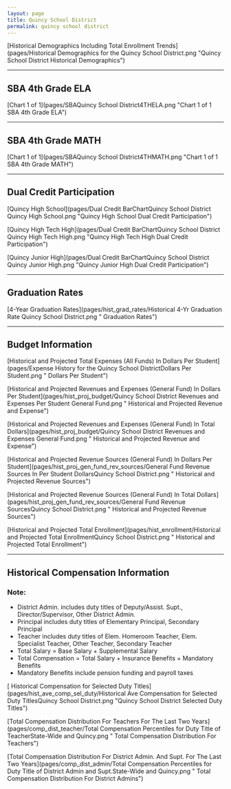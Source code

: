 ```yaml
---
layout: page
title: Quincy School District
permalink: quincy school district
---
```



[Historical Demographics Including Total Enrollment Trends](pages/Historical Demographics for the Quincy School District.png "Quincy School District Historical Demographics")

___

## SBA 4th Grade ELA

[Chart 1 of 1](pages/SBAQuincy School District4THELA.png "Chart 1 of 1 SBA 4th Grade ELA")


___

## SBA 4th Grade MATH

[Chart 1 of 1](pages/SBAQuincy School District4THMATH.png "Chart 1 of 1 SBA 4th Grade MATH")


___

## Dual Credit Participation

[Quincy High School](pages/Dual Credit BarChartQuincy School District Quincy High School.png "Quincy High School Dual Credit Participation")

[Quincy High Tech High](pages/Dual Credit BarChartQuincy School District Quincy High Tech High.png "Quincy High Tech High Dual Credit Participation")

[Quincy Junior High](pages/Dual Credit BarChartQuincy School District Quincy Junior High.png "Quincy Junior High Dual Credit Participation")


___

## Graduation Rates

[4-Year Graduation Rates](pages/hist_grad_rates/Historical 4-Yr Graduation Rate Quincy School District.png " Graduation Rates")


___

## Budget Information

[Historical and Projected Total Expenses (All Funds) In Dollars Per Student](pages/Expense History for the Quincy School DistrictDollars Per Student.png " Dollars Per Student")

[Historical and Projected Revenues and Expenses (General Fund) In Dollars Per Student](pages/hist_proj_budget/Quincy School District Revenues and Expenses Per Student General Fund.png " Historical and Projected Revenue and Expense")

[Historical and Projected Revenues and Expenses (General Fund) In Total Dollars](pages/hist_proj_budget/Quincy School District Revenues and Expenses General Fund.png " Historical and Projected Revenue and Expense")

[Historical and Projected Revenue Sources (General Fund) In Dollars Per Student](pages/hist_proj_gen_fund_rev_sources/General Fund Revenue Sources In Per Student DollarsQuincy School District.png " Historical and Projected Revenue Sources")

[Historical and Projected Revenue Sources (General Fund) In Total Dollars](pages/hist_proj_gen_fund_rev_sources/General Fund Revenue SourcesQuincy School District.png " Historical and Projected Revenue Sources")

[Historical and Projected Total Enrollment](pages/hist_enrollment/Historical and Projected Total EnrollmentQuincy School District.png " Historical and Projected Total Enrollment")


___

## Historical Compensation Information
### Note:
- District Admin. includes duty titles of Deputy/Assist. Supt., Director/Supervisor, Other District Admin.
- Principal includes duty titles of Elementary Principal, Secondary Principal
- Teacher includes duty titles of Elem. Homeroom Teacher, Elem. Specialist Teacher, Other Teacher, Secondary Teacher
- Total Salary = Base Salary + Supplemental Salary
- Total Compensation = Total Salary + Insurance Benefits + Mandatory Benefits
- Mandatory Benefits include pension funding and payroll taxes

[ Historical Compensation for Selected Duty Titles](pages/hist_ave_comp_sel_duty/Historical Ave Compensation for Selected Duty TitlesQuincy School District.png "Quincy School District Selected Duty Titles")

[Total Compensation Distribution For Teachers For The Last Two Years](pages/comp_dist_teacher/Total Compensation Percentiles for Duty Title of TeacherState-Wide and Quincy.png " Total Compensation Distribution For Teachers")

[Total Compensation Distribution For District Admin. And Supt. For The Last Two Years](pages/comp_dist_admin/Total Compensation Percentiles for Duty Title of District Admin and Supt.State-Wide and Quincy.png " Total Compensation Distribution For District Admins")

